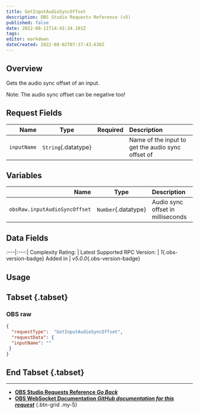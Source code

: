```yaml
---
title: GetInputAudioSyncOffset
description: OBS Studio Requests Reference (v5)
published: false
date: 2022-08-11T14:43:34.101Z
tags: 
editor: markdown
dateCreated: 2022-08-02T07:37:43.630Z
---
```


## Overview
Gets the audio sync offset of an input.

Note: The audio sync offset can be negative too!

## Request Fields
Name | Type | Required| Description |
----:|:----:|:-------:|:------------|
`inputName` | `String`{.datatype} | <i class="mdi mdi-check-bold"></i> | Name of the input to get the audio sync offset of

## Variables
Name | Type | Description | 
----:|:---------:|:------------|
`obsRaw.inputAudioSyncOffset` | `Number`{.datatype} | Audio sync offset in milliseconds

## Data Fields
:---|:---:|
Complexity Rating: | <span class="stars stars--3"></span>
Latest Supported RPC Version: | *1*{.obs-version-badge}
Added in | *v5.0.0*{.obs-version-badge}

## Usage
## Tabset {.tabset}
### OBS raw
```json
{
  "requestType":  "GetInputAudioSyncOffset",
  "requestData": {
  "inputName": ""
 }
}
```
## End Tabset {.tabset}

---

- [<i class="mdi mdi-chevron-left"></i>**OBS Studio Requests Reference *Go Back***](/en/Broadcasters/OBS/Requests)
- [<i class="mdi mdi-github"></i> **OBS WebSocket Documentation *GitHub documentation for this request***](https://github.com/obsproject/obs-websocket/blob/master/docs/generated/protocol.md#getinputaudiosyncoffset)
{.btn-grid .my-5}